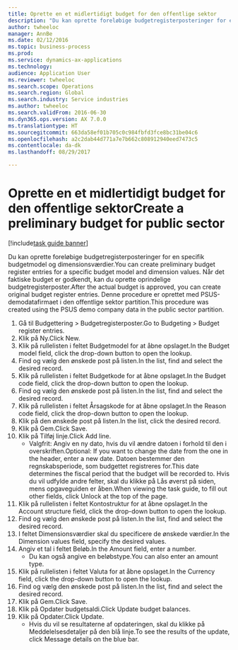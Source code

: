 ```yaml
--- 
title: Oprette en et midlertidigt budget for den offentlige sektor
description: "Du kan oprette foreløbige budgetregisterposteringer for en specifik budgetmodel og dimensionsværdier."
author: twheeloc
manager: AnnBe
ms.date: 02/12/2016
ms.topic: business-process
ms.prod: 
ms.service: dynamics-ax-applications
ms.technology: 
audience: Application User
ms.reviewer: twheeloc
ms.search.scope: Operations
ms.search.region: Global
ms.search.industry: Service industries
ms.author: twheeloc
ms.search.validFrom: 2016-06-30
ms.dyn365.ops.version: AX 7.0.0
ms.translationtype: HT
ms.sourcegitcommit: 663da58ef01b705c0c984fbfd3fce8bc31be04c6
ms.openlocfilehash: a2c2dab44d771a7e7b662c808912940eed7473c5
ms.contentlocale: da-dk
ms.lasthandoff: 08/29/2017

---
```

# <a name="create-a-preliminary-budget-for-public-sector"></a><span data-ttu-id="8d0c1-103">Oprette en et midlertidigt budget for den offentlige sektor</span><span class="sxs-lookup"><span data-stu-id="8d0c1-103">Create a preliminary budget for public sector</span></span>

[!include[task guide banner](../../includes/task-guide-banner.md)]

<span data-ttu-id="8d0c1-104">Du kan oprette foreløbige budgetregisterposteringer for en specifik budgetmodel og dimensionsværdier.</span><span class="sxs-lookup"><span data-stu-id="8d0c1-104">You can create preliminary budget register entries for a specific budget model and dimension values.</span></span> <span data-ttu-id="8d0c1-105">Når det faktiske budget er godkendt, kan du oprette oprindelige budgetregisterposter.</span><span class="sxs-lookup"><span data-stu-id="8d0c1-105">After the actual budget is approved, you can create original budget register entries.</span></span> <span data-ttu-id="8d0c1-106">Denne procedure er oprettet med PSUS-demodatafirmaet i den offentlige sektor partition.</span><span class="sxs-lookup"><span data-stu-id="8d0c1-106">This procedure was created using the PSUS demo company data in the public sector partition.</span></span>

1. <span data-ttu-id="8d0c1-107">Gå til Budgettering > Budgetregisterposter.</span><span class="sxs-lookup"><span data-stu-id="8d0c1-107">Go to Budgeting > Budget register entries.</span></span>
2. <span data-ttu-id="8d0c1-108">Klik på Ny.</span><span class="sxs-lookup"><span data-stu-id="8d0c1-108">Click New.</span></span>
3. <span data-ttu-id="8d0c1-109">Klik på rullelisten i feltet Budgetmodel for at åbne opslaget.</span><span class="sxs-lookup"><span data-stu-id="8d0c1-109">In the Budget model field, click the drop-down button to open the lookup.</span></span>
4. <span data-ttu-id="8d0c1-110">Find og vælg den ønskede post på listen.</span><span class="sxs-lookup"><span data-stu-id="8d0c1-110">In the list, find and select the desired record.</span></span>
5. <span data-ttu-id="8d0c1-111">Klik på rullelisten i feltet Budgetkode for at åbne opslaget.</span><span class="sxs-lookup"><span data-stu-id="8d0c1-111">In the Budget code field, click the drop-down button to open the lookup.</span></span>
6. <span data-ttu-id="8d0c1-112">Find og vælg den ønskede post på listen.</span><span class="sxs-lookup"><span data-stu-id="8d0c1-112">In the list, find and select the desired record.</span></span>
7. <span data-ttu-id="8d0c1-113">Klik på rullelisten i feltet Årsagskode for at åbne opslaget.</span><span class="sxs-lookup"><span data-stu-id="8d0c1-113">In the Reason code field, click the drop-down button to open the lookup.</span></span>
8. <span data-ttu-id="8d0c1-114">Klik på den ønskede post på listen.</span><span class="sxs-lookup"><span data-stu-id="8d0c1-114">In the list, click the desired record.</span></span>
9. <span data-ttu-id="8d0c1-115">Klik på Gem.</span><span class="sxs-lookup"><span data-stu-id="8d0c1-115">Click Save.</span></span>
10. <span data-ttu-id="8d0c1-116">Klik på Tilføj linje.</span><span class="sxs-lookup"><span data-stu-id="8d0c1-116">Click Add line.</span></span>
    * <span data-ttu-id="8d0c1-117">Valgfrit: Angiv en ny dato, hvis du vil ændre datoen i forhold til den i overskriften.</span><span class="sxs-lookup"><span data-stu-id="8d0c1-117">Optional: If you want to change the date from the one in the header, enter a new date.</span></span> <span data-ttu-id="8d0c1-118">Datoen bestemmer den regnskabsperiode, som budgettet registreres for.</span><span class="sxs-lookup"><span data-stu-id="8d0c1-118">This date determines the fiscal period that the budget will be recorded to.</span></span> <span data-ttu-id="8d0c1-119">Hvis du vil udfylde andre felter, skal du klikke på Lås øverst på siden, mens opgaveguiden er åben.</span><span class="sxs-lookup"><span data-stu-id="8d0c1-119">When viewing the task guide, to fill out other fields, click Unlock at the top of the page.</span></span>  
11. <span data-ttu-id="8d0c1-120">Klik på rullelisten i feltet Kontostruktur for at åbne opslaget.</span><span class="sxs-lookup"><span data-stu-id="8d0c1-120">In the Account structure field, click the drop-down button to open the lookup.</span></span>
12. <span data-ttu-id="8d0c1-121">Find og vælg den ønskede post på listen.</span><span class="sxs-lookup"><span data-stu-id="8d0c1-121">In the list, find and select the desired record.</span></span>
13. <span data-ttu-id="8d0c1-122">I feltet Dimensionsværdier skal du specificere de ønskede værdier.</span><span class="sxs-lookup"><span data-stu-id="8d0c1-122">In the Dimension values field, specify the desired values.</span></span>
14. <span data-ttu-id="8d0c1-123">Angiv et tal i feltet Beløb.</span><span class="sxs-lookup"><span data-stu-id="8d0c1-123">In the Amount field, enter a number.</span></span>
    * <span data-ttu-id="8d0c1-124">Du kan også angive en beløbstype.</span><span class="sxs-lookup"><span data-stu-id="8d0c1-124">You can also enter an amount type.</span></span>  
15. <span data-ttu-id="8d0c1-125">Klik på rullelisten i feltet Valuta for at åbne opslaget.</span><span class="sxs-lookup"><span data-stu-id="8d0c1-125">In the Currency field, click the drop-down button to open the lookup.</span></span>
16. <span data-ttu-id="8d0c1-126">Find og vælg den ønskede post på listen.</span><span class="sxs-lookup"><span data-stu-id="8d0c1-126">In the list, find and select the desired record.</span></span>
17. <span data-ttu-id="8d0c1-127">Klik på Gem.</span><span class="sxs-lookup"><span data-stu-id="8d0c1-127">Click Save.</span></span>
18. <span data-ttu-id="8d0c1-128">Klik på Opdater budgetsaldi.</span><span class="sxs-lookup"><span data-stu-id="8d0c1-128">Click Update budget balances.</span></span>
19. <span data-ttu-id="8d0c1-129">Klik på Opdater.</span><span class="sxs-lookup"><span data-stu-id="8d0c1-129">Click Update.</span></span>
    * <span data-ttu-id="8d0c1-130">Hvis du vil se resultaterne af opdateringen, skal du klikke på Meddelelsesdetaljer på den blå linje.</span><span class="sxs-lookup"><span data-stu-id="8d0c1-130">To see the results of the update, click Message details on the blue bar.</span></span>  


